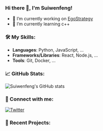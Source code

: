 ### Hi there 👋, I'm Suiwenfeng!

- 🔭 I’m currently working on [EgoStrategy](https://github.com/EgoStrategy)
- 🌱 I’m currently learning c++

### 🛠️ My Skills:

- **Languages**: Python, JavaScript, ...
- **Frameworks/Libraries**: React, Node.js, ...
- **Tools**: Git, Docker, ...

### 📈 GitHub Stats:

![Suiwenfeng's GitHub stats](https://github-readme-stats.vercel.app/api?username=suiwenfeng&show_icons=true&theme=radical)

### 🔗 Connect with me:

[![Twitter](https://img.shields.io/badge/Twitter-1DA1F2?style=for-the-badge&logo=twitter&logoColor=white)](https://x.com/suiwenfeng)

### 📂 Recent Projects:
